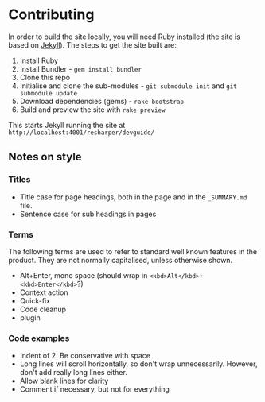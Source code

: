 ---
---
# Contributing

In order to build the site locally, you will need Ruby installed (the site is based on [Jekyll](http://jekyllrb.com)). The steps to get the site built are:

1. Install Ruby
2. Install Bundler - `gem install bundler`
3. Clone this repo
4. Initialise and clone the sub-modules - `git submodule init` and `git submodule update`
5. Download dependencies (gems) - `rake bootstrap`
6. Build and preview the site with `rake preview`

This starts Jekyll running the site at `http://localhost:4001/resharper/devguide/`

## Notes on style

### Titles

* Title case for page headings, both in the page and in the `_SUMMARY.md` file.
* Sentence case for sub headings in pages

### Terms

The following terms are used to refer to standard well known features in the product. They are not normally capitalised, unless otherwise shown.

* Alt+Enter, mono space (should wrap in `<kbd>Alt</kbd>+<kbd>Enter</kbd>`?)
* Context action
* Quick-fix
* Code cleanup
* plugin

### Code examples

* Indent of 2. Be conservative with space
* Long lines will scroll horizontally, so don't wrap unnecessarily. However, don't add really long lines either.
* Allow blank lines for clarity
* Comment if necessary, but not for everything
